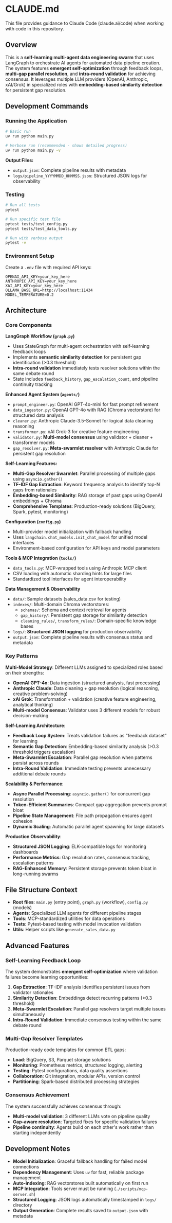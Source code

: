 # CLAUDE.md

This file provides guidance to Claude Code (claude.ai/code) when working with code in this repository.

## Overview

This is a **self-learning multi-agent data engineering swarm** that uses LangGraph to orchestrate AI agents for automated data pipeline creation. The system features **emergent self-optimization** through feedback loops, **multi-gap parallel resolution**, and **intra-round validation** for achieving consensus. It leverages multiple LLM providers (OpenAI, Anthropic, xAI/Grok) in specialized roles with **embedding-based similarity detection** for persistent gap resolution.

## Development Commands

### Running the Application
```bash
# Basic run
uv run python main.py

# Verbose run (recommended - shows detailed progress)
uv run python main.py -v
```

**Output Files:**
- `output.json`: Complete pipeline results with metadata
- `logs/pipeline_YYYYMMDD_HHMMSS.json`: Structured JSON logs for observability

### Testing
```bash
# Run all tests
pytest

# Run specific test file
pytest tests/test_config.py
pytest tests/test_data_tools.py

# Run with verbose output
pytest -v
```

### Environment Setup
Create a `.env` file with required API keys:
```
OPENAI_API_KEY=your_key_here
ANTHROPIC_API_KEY=your_key_here
XAI_API_KEY=your_key_here
OLLAMA_BASE_URL=http://localhost:11434
MODEL_TEMPERATURE=0.2
```

## Architecture

### Core Components

**LangGraph Workflow (`graph.py`)**
- Uses StateGraph for multi-agent orchestration with self-learning feedback loops
- Implements **semantic similarity detection** for persistent gap identification (>0.3 threshold)
- **Intra-round validation** immediately tests resolver solutions within the same debate round
- State includes `feedback_history`, `gap_escalation_count`, and pipeline continuity tracking

**Enhanced Agent System (`agents/`)**
- `prompt_engineer.py`: OpenAI GPT-4o-mini for fast prompt refinement
- `data_ingestor.py`: OpenAI GPT-4o with RAG (Chroma vectorstore) for structured data analysis
- `cleaner.py`: Anthropic Claude-3.5-Sonnet for logical data cleaning reasoning
- `transformer.py`: xAI Grok-3 for creative feature engineering
- `validator.py`: **Multi-model consensus** using validator + cleaner + transformer models
- `gap_resolver.py`: **Meta-swarmlet resolver** with Anthropic Claude for persistent gap resolution

**Self-Learning Features:**
- **Multi-Gap Resolver Swarmlet**: Parallel processing of multiple gaps using `asyncio.gather()`
- **TF-IDF Gap Extraction**: Keyword frequency analysis to identify top-N gaps from rationales
- **Embedding-based Similarity**: RAG storage of past gaps using OpenAI embeddings + Chroma
- **Comprehensive Templates**: Production-ready solutions (BigQuery, Spark, pytest, monitoring)

**Configuration (`config.py`)**
- Multi-provider model initialization with fallback handling
- Uses `langchain.chat_models.init_chat_model` for unified model interfaces
- Environment-based configuration for API keys and model parameters

**Tools & MCP Integration (`tools/`)**
- `data_tools.py`: MCP-wrapped tools using Anthropic MCP client
- CSV loading with automatic sharding hints for large files
- Standardized tool interfaces for agent interoperability

**Data Management & Observability**
- `data/`: Sample datasets (sales_data.csv for testing)
- `indexes/`: Multi-domain Chroma vectorstores:
  - `schemas/`: Schema and context retrieval for agents
  - `gap_history/`: Persistent gap storage for similarity detection
  - `cleaning_rules/`, `transform_rules/`: Domain-specific knowledge bases
- `logs/`: **Structured JSON logging** for production observability
- `output.json`: Complete pipeline results with consensus status and metadata

### Key Patterns

**Multi-Model Strategy**: Different LLMs assigned to specialized roles based on their strengths:
- **OpenAI GPT-4o**: Data ingestion (structured analysis, fast processing)
- **Anthropic Claude**: Data cleaning + gap resolution (logical reasoning, creative problem-solving)  
- **xAI Grok**: Transformation + validation (creative feature engineering, analytical thinking)
- **Multi-model Consensus**: Validator uses 3 different models for robust decision-making

**Self-Learning Architecture**: 
- **Feedback Loop System**: Treats validation failures as "feedback dataset" for learning
- **Semantic Gap Detection**: Embedding-based similarity analysis (>0.3 threshold triggers escalation)
- **Meta-Swarmlet Escalation**: Parallel gap resolution when patterns persist across rounds
- **Intra-Round Validation**: Immediate testing prevents unnecessary additional debate rounds

**Scalability & Performance**: 
- **Async Parallel Processing**: `asyncio.gather()` for concurrent gap resolution
- **Token-Efficient Summaries**: Compact gap aggregation prevents prompt bloat
- **Pipeline State Management**: File path propagation ensures agent cohesion
- **Dynamic Scaling**: Automatic parallel agent spawning for large datasets

**Production Observability**: 
- **Structured JSON Logging**: ELK-compatible logs for monitoring dashboards
- **Performance Metrics**: Gap resolution rates, consensus tracking, escalation patterns
- **RAG-Enhanced Memory**: Persistent storage prevents token bloat in long-running swarms

## File Structure Context

- **Root files**: `main.py` (entry point), `graph.py` (workflow), `config.py` (models)
- **Agents**: Specialized LLM agents for different pipeline stages  
- **Tools**: MCP-standardized utilities for data operations
- **Tests**: Pytest-based testing with model invocation validation
- **Utils**: Helper scripts like `generate_sales_data.py`

## Advanced Features

### Self-Learning Feedback Loop
The system demonstrates **emergent self-optimization** where validation failures become learning opportunities:

1. **Gap Extraction**: TF-IDF analysis identifies persistent issues from validator rationales
2. **Similarity Detection**: Embeddings detect recurring patterns (>0.3 threshold)
3. **Meta-Swarmlet Escalation**: Parallel gap resolvers target multiple issues simultaneously
4. **Intra-Round Validation**: Immediate consensus testing within the same debate round

### Multi-Gap Resolver Templates
Production-ready code templates for common ETL gaps:
- **Load**: BigQuery, S3, Parquet storage solutions
- **Monitoring**: Prometheus metrics, structured logging, alerting
- **Testing**: Pytest configurations, data quality assertions
- **Collaboration**: Git integration, modular APIs, version control
- **Partitioning**: Spark-based distributed processing strategies

### Consensus Achievement
The system successfully achieves consensus through:
- **Multi-model validation**: 3 different LLMs vote on pipeline quality
- **Gap-aware resolution**: Targeted fixes for specific validation failures  
- **Pipeline continuity**: Agents build on each other's work rather than starting independently

## Development Notes

- **Model Initialization**: Graceful fallback handling for failed model connections
- **Dependency Management**: Uses `uv` for fast, reliable package management
- **Auto-indexing**: RAG vectorstores built automatically on first run
- **MCP Integration**: Tools server must be running (`./scripts/mcp-server.sh`)
- **Structured Logging**: JSON logs automatically timestamped in `logs/` directory
- **Output Generation**: Complete results saved to `output.json` with metadata